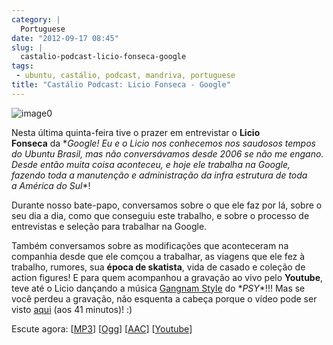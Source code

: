 ```yaml
---
category: |
  Portuguese
date: "2012-09-17 08:45"
slug: |
  castalio-podcast-licio-fonseca-google
tags:
 - ubuntu, castálio, podcast, mandriva, portuguese
title: "Castálio Podcast: Licio Fonseca - Google"
---
```


![image0](http://bit.ly/OMhBUp)

Nesta última quinta-feira tive o prazer em entrevistar o **Licio
Fonseca** da \**Google! Eu e o Licio nos conhecemos nos saudosos tempos
do Ubuntu Brasil, mas não conversávamos desde 2006 se não me engano.
Desde então muita coisa aconteceu, e hoje ele trabalha na Google,
fazendo toda a manutenção e administração da infra estrutura de toda
a América do Sul*\*!

Durante nosso bate-papo, conversamos sobre o que ele faz por lá, sobre o
seu dia a dia, como que conseguiu este trabalho, e sobre o processo de
entrevistas e seleção para trabalhar na Google.

Também conversamos sobre as modificações que aconteceram na companhia
desde que ele comçou a trabalhar, as viagens que ele fez à trabalho,
rumores, sua **época de skatista**, vida de casado e coleção de action
figures! E para quem acompanhou a gravação ao vivo pelo **Youtube**,
teve até o Licio dançando a música [Gangnam
Style](https://www.youtube.com/watch?v=9bZkp7q19f0) do \**PSY*\*!!! Mas
se você perdeu a gravação, não esquenta a cabeça porque o vídeo pode ser
visto [aqui](http://bit.ly/QTNlg0) (aos 41 minutos)! :)

Escute agora:
\[[MP3](http://www.castalio.gnulinuxbrasil.org/castalio-podcast-45.mp3)\]
\[[Ogg](http://www.castalio.gnulinuxbrasil.org/castalio-podcast-45.ogg)\]
\[[AAC](http://www.castalio.gnulinuxbrasil.org/castalio-podcast-45.m4a)\]
\[[Youtube](http://bit.ly/QTNlg0)\]
